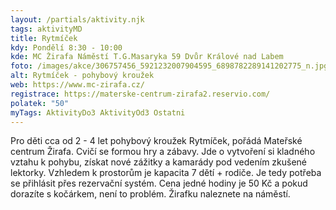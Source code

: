```yaml
---
layout: /partials/aktivity.njk
tags: aktivityMD
title: Rytmíček
kdy: Pondělí 8:30 - 10:00
kde: MC Žirafa Náměstí T.G.Masaryka 59 Dvůr Králové nad Labem
foto: /images/akce/306757456_5921232007904595_6898782289141202775_n.jpg
alt: Rytmíček - pohybový kroužek
web: https://www.mc-zirafa.cz/
registrace: https://materske-centrum-zirafa2.reservio.com/
polatek: "50"
myTags: AktivityDo3 AktivityOd3 Ostatni
---
```

Pro děti cca od 2 - 4 let pohybový kroužek Rytmíček, pořádá Mateřské centrum Žirafa. Cvičí se formou hry a zábavy. Jde o vytvoření si kladného vztahu k pohybu, získat nové zážitky a kamarády pod vedením zkušené lektorky. Vzhledem k prostorům je kapacita 7 dětí + rodiče. Je tedy potřeba se přihlásit přes rezervační systém. Cena jedné hodiny je 50 Kč a pokud dorazíte s kočárkem, není to problém. Žirafku naleznete na náměstí.